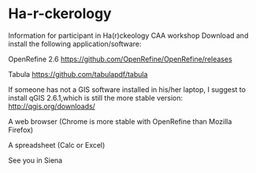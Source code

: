 # Ha-r-ckerology
Information for participant in Ha(r)ckeology CAA workshop
Download and install the following application/software:

OpenRefine 2.6 https://github.com/OpenRefine/OpenRefine/releases

Tabula https://github.com/tabulapdf/tabula

If someone has not a GIS software installed in his/her laptop, I suggest to install qGIS 2.6.1,which is still the more stable version: http://qgis.org/downloads/

A web browser (Chrome is more stable with OpenRefine than Mozilla Firefox)

A spreadsheet (Calc or Excel)


See you in Siena
